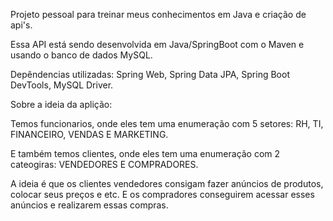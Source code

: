 Projeto pessoal para treinar meus conhecimentos em Java e criação de api's.

Essa API está sendo desenvolvida em Java/SpringBoot com o Maven e usando o banco de dados MySQL.

Depêndencias utilizadas: Spring Web, Spring Data JPA, Spring Boot DevTools, MySQL Driver.

Sobre a ideia da aplição:

Temos funcionarios, onde eles tem uma enumeração com 5 setores: RH, TI, FINANCEIRO, VENDAS E MARKETING.

E também temos clientes, onde eles tem uma enumeração com 2 cateogiras: VENDEDORES E COMPRADORES.

A ideia é que os clientes vendedores consigam fazer anúncios de produtos, colocar seus preços e etc. E os compradores conseguirem acessar esses anúncios e realizarem essas compras.

